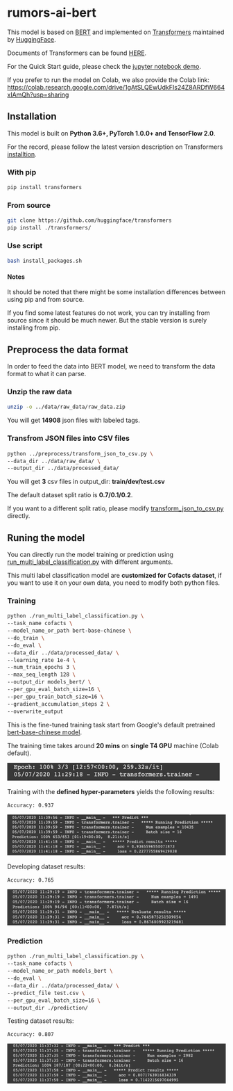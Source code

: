 # rumors-ai-bert

This model is based on [BERT](https://github.com/google-research/bert) and implemented on [Transformers](https://github.com/huggingface/transformers) maintained by [HuggingFace](https://huggingface.co/).

Documents of Transformers can be found [HERE](https://huggingface.co/transformers/index.html).

For the Quick Start guide, please check the [jupyter notebook demo](https://github.com/cofacts/rumors-ai/blob/master/ai_model/models/model_A/Multi_class_classification_for_Cofacts_article_using_BERT.ipynb).

If you prefer to run the model on Colab, we also provide the Colab link: https://colab.research.google.com/drive/1gAtSLQEwUdkFIs24Z8ARDfW664xIAmQh?usp=sharing


## Installation

This model is built on **Python 3.6+, PyTorch 1.0.0+ and TensorFlow 2.0**.

For the record, please follow the latest version description on Transformers [installtion](https://github.com/huggingface/transformers#installation).


### With pip

```bash
pip install transformers
```

### From source

```bash
git clone https://github.com/huggingface/transformers
pip install ./transformers/
```

### Use script

```bash
bash install_packages.sh
```


#### Notes

It should be noted that there might be some installation differences between using pip and from source.

If you find some latest features do not work, you can try installing from source since it should be much newer. But the stable version is surely installing from pip.


## Preprocess the data format

In order to feed the data into BERT model, we need to transform the data format to what it can parse.

### Unzip the raw data

```bash
unzip -o ../data/raw_data/raw_data.zip
```

You will get **14908** json files with labeled tags.


### Transfrom JSON files into CSV files

```bash
python ../preprocess/transform_json_to_csv.py \
--data_dir ../data/raw_data/ \
--output_dir ../data/processed_data/
```

You will get **3** csv files in output_dir: **train/dev/test.csv**

The default dataset split ratio is **0.7/0.1/0.2**.

If you want to a different split ratio, please modify [transform_json_to_csv.py](https://github.com/cofacts/rumors-ai-bert/tree/master/GPU_host/preprocess/transform_json_to_csv.py) directly.


## Runing the model

You can directly run the model training or prediction using [run_multi_label_classification.py](https://github.com/cofacts/rumors-ai-bert/tree/master/GPU_host/model_bert/run_multi_label_classification.py) with different arguments.

This multi label classification model are **customized for Cofacts dataset**, if you want to use it on your own data, you need to modify both python files.


### Training

```bash
python ./run_multi_label_classification.py \
--task_name cofacts \
--model_name_or_path bert-base-chinese \
--do_train \
--do_eval \
--data_dir ../data/processed_data/ \
--learning_rate 1e-4 \
--num_train_epochs 3 \
--max_seq_length 128 \
--output_dir models_bert/ \
--per_gpu_eval_batch_size=16 \
--per_gpu_train_batch_size=16 \
--gradient_accumulation_steps 2 \
--overwrite_output
```

This is the fine-tuned training task start from Google's default pretrained [bert-base-chinese model](https://github.com/google-research/bert/blob/master/multilingual.md).

The training time takes around **20 mins** on **single T4 GPU** machine (Colab default).

![training_time](./img/training_time.png)

Training with the **defined hyper-parameters** yields the following results:

```
Accuracy: 0.937
```

![train_result](./img/train_result.png)

Developing dataset results:

```
Accuracy: 0.765
```

![dev_result](./img/dev_result.png)


### Prediction

```bash
python ./run_multi_label_classification.py \
--task_name cofacts \
--model_name_or_path models_bert \
--do_eval \
--data_dir ../data/processed_data/ \
--predict_file test.csv \
--per_gpu_eval_batch_size=16 \
--output_dir ./prediction/
```

Testing dataset results:

```
Accuracy: 0.807
```

![test_result](./img/test_result.png)

